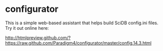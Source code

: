 configurator
============

This is a simple web-based assistant that helps build SciDB config.ini files. Try it out online here:

http://htmlpreview.github.com/?https://raw.github.com/Paradigm4/configurator/master/config.14.3.html
